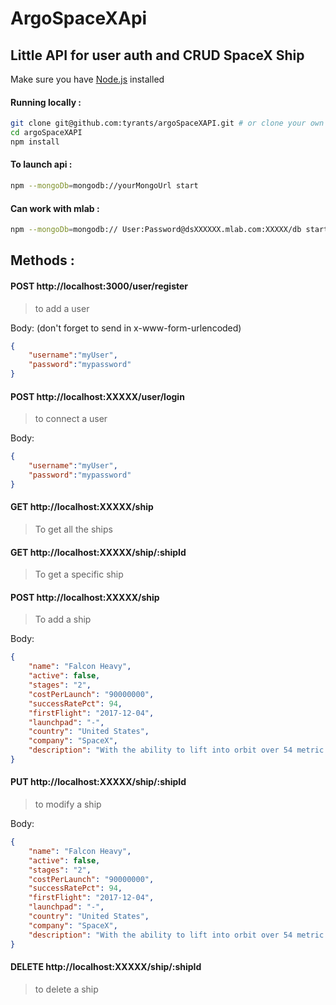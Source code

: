 # ArgoSpaceXApi
 ## Little API for user auth and CRUD SpaceX Ship
 
Make sure you have [Node.js](http://nodejs.org/) installed

#### Running locally :

```sh
git clone git@github.com:tyrants/argoSpaceXAPI.git # or clone your own fork
cd argoSpaceXAPI
npm install
```

 #### To launch api :
 
 ```sh
npm --mongoDb=mongodb://yourMongoUrl start
 ```
 
 #### Can work with mlab :
  ```sh
 npm --mongoDb=mongodb:// User:Password@dsXXXXXX.mlab.com:XXXXX/db start
  ```
  
 
## Methods :

#### POST http://localhost:3000/user/register 
> to add a user

Body: (don't forget to send in x-www-form-urlencoded)
```json
{
    "username":"myUser",
    "password":"mypassword"
}
```

#### POST http://localhost:XXXXX/user/login
> to connect a user

Body:
```json
{
    "username":"myUser",
    "password":"mypassword"
}
```

#### GET http://localhost:XXXXX/ship  
> To get all the ships

#### GET http://localhost:XXXXX/ship/:shipId  
> To get a specific ship

#### POST http://localhost:XXXXX/ship  
> To add a ship

Body:
```json
{
    "name": "Falcon Heavy",
    "active": false,
    "stages": "2",
    "costPerLaunch": "90000000",
    "successRatePct": 94,
    "firstFlight": "2017-12-04",
    "launchpad": "-",
    "country": "United States",
    "company": "SpaceX",
    "description": "With the ability to lift into orbit over 54 metric tons (119,000 lb)--a mass equivalent to a 737 jetliner loaded with passengers, crew, luggage and fuel--Falcon Heavy can lift more than twice the payload of the next closest operational vehicle, the Delta IV Heavy, at one-third the cost.",
}
```

#### PUT http://localhost:XXXXX/ship/:shipId  
> to modify a ship

Body:
```json
{
    "name": "Falcon Heavy",
    "active": false,
    "stages": "2",
    "costPerLaunch": "90000000",
    "successRatePct": 94,
    "firstFlight": "2017-12-04",
    "launchpad": "-",
    "country": "United States",
    "company": "SpaceX",
    "description": "With the ability to lift into orbit over 54 metric tons (119,000 lb)--a mass equivalent to a 737 jetliner loaded with passengers, crew, luggage and fuel--Falcon Heavy can lift more than twice the payload of the next closest operational vehicle, the Delta IV Heavy, at one-third the cost.",
}
```

#### DELETE http://localhost:XXXXX/ship/:shipId  
> to delete a ship
